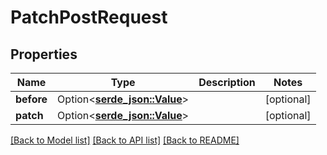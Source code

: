 # PatchPostRequest

## Properties

Name | Type | Description | Notes
------------ | ------------- | ------------- | -------------
**before** | Option<[**serde_json::Value**](.md)> |  | [optional]
**patch** | Option<[**serde_json::Value**](.md)> |  | [optional]

[[Back to Model list]](../README.md#documentation-for-models) [[Back to API list]](../README.md#documentation-for-api-endpoints) [[Back to README]](../README.md)


